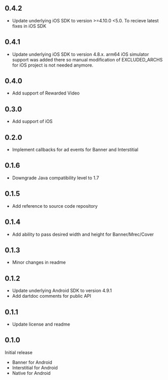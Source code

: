 ## 0.4.2

* Update underlying iOS SDK to version >=4.10.0 <5.0. To recieve latest fixes in iOS SDK

## 0.4.1

* Update underlying iOS SDK to version 4.8.x. arm64 iOS simulator support was added there so manual modification of EXCLUDED_ARCHS for iOS project is not needed anymore.

## 0.4.0

* Add support of Rewarded Video

## 0.3.0

* Add support of iOS

## 0.2.0

* Implement callbacks for ad events for Banner and Interstitial

## 0.1.6

* Downgrade Java compatibility level to 1.7

## 0.1.5

* Add reference to source code repository

## 0.1.4

* Add ability to pass desired width and height for Banner/Mrec/Cover

## 0.1.3

* Minor changes in readme

## 0.1.2

* Update underlying Android SDK to version 4.9.1
* Add dartdoc comments for public API

## 0.1.1

* Update license and readme

## 0.1.0

Initial release

* Banner for Android
* Interstitial for Android
* Native for Android
